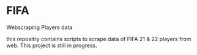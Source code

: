 # FIFA
Webscraping Players data 

this repositry contains scripts to scrape data of FIFA 21 & 22 players from web.
This project is still in progress.
